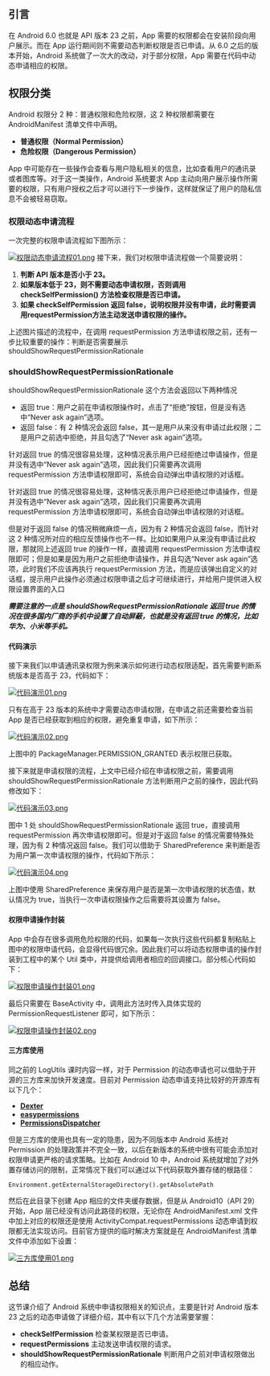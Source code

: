 ## 引言

在 Android 6.0 也就是 API 版本 23 之前，App 需要的权限都会在安装阶段向用户展示。而在 App 运行期间则不需要动态判断权限是否已申请。从 6.0 之后的版本开始，Android 系统做了一次大的改动，对于部分权限，App 需要在代码中动态申请相应的权限。

## 权限分类

Android 权限分 2 种：普通权限和危险权限，这 2 种权限都需要在 AndroidManifest 清单文件中声明。

+ **普通权限（Normal Permission）**
+ **危险权限（Dangerous Permission）**

App 中可能存在一些操作会查看与用户隐私相关的信息，比如查看用户的通讯录或者图库等。对于这一类操作，Android 系统要求 App 主动向用户展示操作所需要的权限，只有用户授权之后才可以进行下一步操作，这样就保证了用户的隐私信息不会被轻易窃取。

### 权限动态申请流程

一次完整的权限申请流程如下图所示：

[![权限动态申请流程01.png](https://z3.ax1x.com/2021/08/23/hPKoEq.png)](https://imgtu.com/i/hPKoEq)
接下来，我们对权限申请流程做一个简要说明：

1. **判断 API 版本是否小于 23。**
2. **如果版本低于 23，则不需要动态申请权限，否则调用 checkSelfPermission() 方法检查权限是否已申请。**
3. **如果 checkSelfPermission 返回 false，说明权限并没有申请，此时需要调用requestPermission方法主动发送申请权限的操作。**

上述图片描述的流程中，在调用 requestPermission 方法申请权限之前，还有一步比较重要的操作：判断是否需要展示 shouldShowRequestPermissionRationale

### shouldShowRequestPermissionRationale

shouldShowRequestPermissionRationale 这个方法会返回以下两种情况

+ 返回 true：用户之前在申请权限操作时，点击了“拒绝”按钮，但是没有选中“Never ask again”选项。
+ 返回 false：有 2 种情况会返回 false，其一是用户从来没有申请过此权限；二是用户之前选中拒绝，并且勾选了“Never ask again”选项。

针对返回 true 的情况很容易处理，这种情况表示用户已经拒绝过申请操作，但是并没有选中“Never ask again”选项，因此我们只需要再次调用 requestPermission 方法申请权限即可，系统会自动弹出申请权限的对话框。

针对返回 true 的情况很容易处理，这种情况表示用户已经拒绝过申请操作，但是并没有选中“Never ask again”选项，因此我们只需要再次调用 requestPermission 方法申请权限即可，系统会自动弹出申请权限的对话框。

但是对于返回 false 的情况稍微麻烦一点，因为有 2 种情况会返回 false，而针对这 2 种情况所对应的相应反馈操作也不一样。比如如果用户从来没有申请过此权限，那就同上述返回 true 的操作一样，直接调用 requestPermission 方法申请权限即可；但是如果是因为用户之前拒绝申请操作，并且勾选“Never ask again”选项，此时我们不应该再执行 requestPermission 方法，而是应该弹出自定义的对话框，提示用户此操作必须通过权限申请之后才可继续进行，并给用户提供进入权限设置界面的入口

***需要注意的一点是 shouldShowRequestPermissionRationale 返回 true 的情况在很多国内厂商的手机中设置了自动屏蔽，也就是没有返回 true 的情况，比如华为、小米等手机。***

#### 代码演示

接下来我们以申请通讯录权限为例来演示如何进行动态权限适配，首先需要判断系统版本是否高于 23，代码如下：

[![代码演示01.png](https://z3.ax1x.com/2021/08/23/hPMPPK.png)](https://imgtu.com/i/hPMPPK)

只有在高于 23 版本的系统中才需要动态申请权限，在申请之前还需要检查当前 App 是否已经获取到相应的权限，避免重复申请，如下所示：

[![代码演示02.png](https://z3.ax1x.com/2021/08/23/hPMmVI.png)](https://imgtu.com/i/hPMmVI)

上图中的 PackageManager.PERMISSION_GRANTED 表示权限已获取。

接下来就是申请权限的流程，上文中已经介绍在申请权限之前，需要调用 shouldShowRequestPermissionRationale 方法判断用户之前的操作，因此代码修改如下：

[![代码演示03.png](https://z3.ax1x.com/2021/08/23/hPMrM4.png)](https://imgtu.com/i/hPMrM4)

图中 1 处 shouldShowRequestPermissionRationale 返回 true，直接调用 requestPermission 再次申请权限即可。但是对于返回 false 的情况需要特殊处理，因为有 2 种情况返回 false。我们可以借助于 SharedPreference 来判断是否为用户第一次申请权限的操作，代码如下所示：

[![代码演示04.png](https://z3.ax1x.com/2021/08/23/hPMgd1.png)](https://imgtu.com/i/hPMgd1)

上图中使用 SharedPreference 来保存用户是否是第一次申请权限的状态值，默认情况为 true，当执行一次申请权限操作之后需要将其设置为 false。

#### 权限申请操作封装

App 中会存在很多调用危险权限的代码，如果每一次执行这些代码都复制粘贴上图中的权限申请代码，会显得代码很冗余。因此我们可以将动态权限申请的操作封装到工程中的某个 Util 类中，并提供给调用者相应的回调接口。部分核心代码如下：

[![权限申请操作封装01.png](https://z3.ax1x.com/2021/08/23/hPQnOJ.png)](https://imgtu.com/i/hPQnOJ)

最后只需要在 BaseActivity 中，调用此方法时传入具体实现的 PermissionRequestListener 即可，如下所示：

[![权限申请操作封装02.png](https://z3.ax1x.com/2021/08/23/hPQJSO.png)](https://imgtu.com/i/hPQJSO)

#### 三方库使用

同之前的 LogUtils 课时内容一样，对于 Permission 的动态申请也可以借助于开源的三方库来加快开发速度。目前对 Permission 动态申请支持比较好的开源库有以下几个：

+ [**Dexter**](https://github.com/Karumi/Dexter)
+ [**easypermissions**](https://github.com/googlesamples/easypermissions)
+ [**PermissionsDispatcher**](https://github.com/permissions-dispatcher/PermissionsDispatcher)

但是三方库的使用也具有一定的隐患，因为不同版本中 Android 系统对 Permission 的处理政策并不完全一致，以后在新版本的系统中很有可能会添加对权限申请更严格的请求策略。比如在 Android 10 中，Android 系统就增加了对外置存储访问的限制，正常情况下我们可以通过以下代码获取外置存储的根路径：

	Environment.getExternalStorageDirectory().getAbsolutePath

然后在此目录下创建 App 相应的文件夹缓存数据，但是从 Android10（API 29）开始，App 层已经没有访问此路径的权限，无论你在 AndroidManifest.xml 文件中加上对应的权限还是使用 ActivityCompat.requestPermissions 动态申请到权限都无法实现访问。目前官方提供的临时解决方案就是在 AndroidManifest 清单文件中添加如下设置：

[![三方库使用01.png](https://z3.ax1x.com/2021/08/23/hPlKgS.png)](https://imgtu.com/i/hPlKgS)

## 总结

这节课介绍了 Android 系统中申请权限相关的知识点，主要是针对 Android 版本 23 之后的动态申请做了详细介绍，其中有以下几个方法需要掌握：
+ **checkSelfPermission** 检查某权限是否已申请。
+ **requestPermissions** 主动发送申请权限的请求。
+ **shouldShowRequestPermissionRationale** 判断用户之前对申请权限做出的相应动作。
